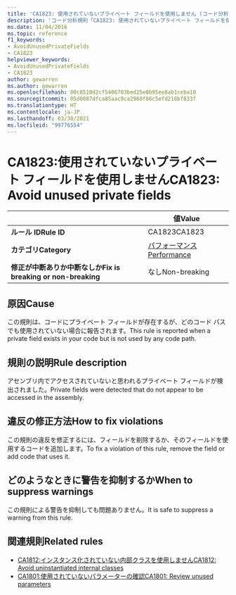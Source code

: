 ```yaml
---
title: 'CA1823: 使用されていないプライベート フィールドを使用しません (コード分析)'
description: 'コード分析規則「CA1823: 使用されていないプライベート フィールドを使用しません」について'
ms.date: 11/04/2016
ms.topic: reference
f1_keywords:
- AvoidUnusedPrivateFields
- CA1823
helpviewer_keywords:
- AvoidUnusedPrivateFields
- CA1823
author: gewarren
ms.author: gewarren
ms.openlocfilehash: 00c8510d2cf5406703bed25e0b95ee8ab1ceba10
ms.sourcegitcommit: 05d0087dfca85aac9ca2960f86c5efd218bf833f
ms.translationtype: HT
ms.contentlocale: ja-JP
ms.lasthandoff: 03/30/2021
ms.locfileid: "99776554"
---
```

# <a name="ca1823-avoid-unused-private-fields"></a><span data-ttu-id="d1438-103">CA1823:使用されていないプライベート フィールドを使用しません</span><span class="sxs-lookup"><span data-stu-id="d1438-103">CA1823: Avoid unused private fields</span></span>

| | <span data-ttu-id="d1438-104">値</span><span class="sxs-lookup"><span data-stu-id="d1438-104">Value</span></span> |
|-|-|
| <span data-ttu-id="d1438-105">**ルール ID**</span><span class="sxs-lookup"><span data-stu-id="d1438-105">**Rule ID**</span></span> |<span data-ttu-id="d1438-106">CA1823</span><span class="sxs-lookup"><span data-stu-id="d1438-106">CA1823</span></span>|
| <span data-ttu-id="d1438-107">**カテゴリ**</span><span class="sxs-lookup"><span data-stu-id="d1438-107">**Category**</span></span> |[<span data-ttu-id="d1438-108">パフォーマンス</span><span class="sxs-lookup"><span data-stu-id="d1438-108">Performance</span></span>](performance-warnings.md)|
| <span data-ttu-id="d1438-109">**修正が中断ありか中断なしか**</span><span class="sxs-lookup"><span data-stu-id="d1438-109">**Fix is breaking or non-breaking**</span></span> |<span data-ttu-id="d1438-110">なし</span><span class="sxs-lookup"><span data-stu-id="d1438-110">Non-breaking</span></span>|

## <a name="cause"></a><span data-ttu-id="d1438-111">原因</span><span class="sxs-lookup"><span data-stu-id="d1438-111">Cause</span></span>

<span data-ttu-id="d1438-112">この規則は、コードにプライベート フィールドが存在するが、どのコード パスでも使用されていない場合に報告されます。</span><span class="sxs-lookup"><span data-stu-id="d1438-112">This rule is reported when a private field exists in your code but is not used by any code path.</span></span>

## <a name="rule-description"></a><span data-ttu-id="d1438-113">規則の説明</span><span class="sxs-lookup"><span data-stu-id="d1438-113">Rule description</span></span>

<span data-ttu-id="d1438-114">アセンブリ内でアクセスされていないと思われるプライベート フィールドが検出されました。</span><span class="sxs-lookup"><span data-stu-id="d1438-114">Private fields were detected that do not appear to be accessed in the assembly.</span></span>

## <a name="how-to-fix-violations"></a><span data-ttu-id="d1438-115">違反の修正方法</span><span class="sxs-lookup"><span data-stu-id="d1438-115">How to fix violations</span></span>

<span data-ttu-id="d1438-116">この規則の違反を修正するには、フィールドを削除するか、そのフィールドを使用するコードを追加します。</span><span class="sxs-lookup"><span data-stu-id="d1438-116">To fix a violation of this rule, remove the field or add code that uses it.</span></span>

## <a name="when-to-suppress-warnings"></a><span data-ttu-id="d1438-117">どのようなときに警告を抑制するか</span><span class="sxs-lookup"><span data-stu-id="d1438-117">When to suppress warnings</span></span>

<span data-ttu-id="d1438-118">この規則による警告を抑制しても問題ありません。</span><span class="sxs-lookup"><span data-stu-id="d1438-118">It is safe to suppress a warning from this rule.</span></span>

## <a name="related-rules"></a><span data-ttu-id="d1438-119">関連規則</span><span class="sxs-lookup"><span data-stu-id="d1438-119">Related rules</span></span>

- [<span data-ttu-id="d1438-120">CA1812:インスタンス化されていない内部クラスを使用しません</span><span class="sxs-lookup"><span data-stu-id="d1438-120">CA1812: Avoid uninstantiated internal classes</span></span>](ca1812.md)
- [<span data-ttu-id="d1438-121">CA1801:使用されていないパラメーターの確認</span><span class="sxs-lookup"><span data-stu-id="d1438-121">CA1801: Review unused parameters</span></span>](ca1801.md)
